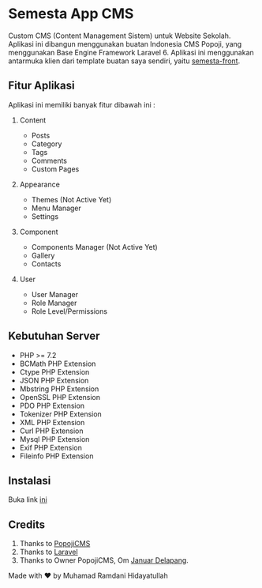 # Semesta App CMS
Custom CMS (Content Management Sistem) untuk Website Sekolah. Aplikasi ini dibangun menggunakan buatan Indonesia CMS Popoji, yang menggunakan Base Engine Framework Laravel 6.
Aplikasi ini menggunakan antarmuka klien dari template buatan saya sendiri, yaitu [semesta-front](https://github.com/muhamadramdani275/semesta-front.git).

## Fitur Aplikasi
Aplikasi ini memiliki banyak fitur dibawah ini :

1. Content
   - Posts
   - Category
   - Tags
   - Comments
   - Custom Pages
  
2. Appearance
   - Themes (Not Active Yet)
   - Menu Manager
   - Settings
  
3. Component
   - Components Manager (Not Active Yet)
   - Gallery
   - Contacts
  
4. User
   - User Manager
   - Role Manager
   - Role Level/Permissions

## Kebutuhan Server
- PHP >= 7.2
- BCMath PHP Extension
- Ctype PHP Extension
- JSON PHP Extension
- Mbstring PHP Extension
- OpenSSL PHP Extension
- PDO PHP Extension
- Tokenizer PHP Extension
- XML PHP Extension
- Curl PHP Extension
- Mysql PHP Extension
- Exif PHP Extension
- Fileinfo PHP Extension

## Instalasi
Buka link [ini](https://github.com/PopojiCMS/Popoji)

## Credits
1. Thanks to [PopojiCMS](https://www.popojicms.org)
2. Thanks to [Laravel](https://laravel.com/)
3. Thanks to Owner PopojiCMS, Om [Januar Delapang](https://github.com/DwiraSurvivor).

Made with :heart: by Muhamad Ramdani Hidayatullah